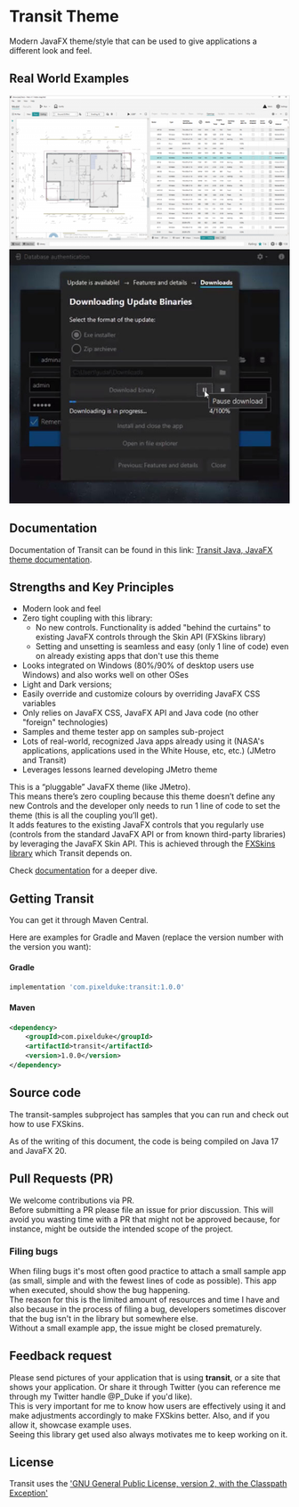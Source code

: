 # Transit Theme

Modern JavaFX theme/style that can be used to give applications a different look and feel.

## Real World Examples
![Sample CAD app using JMetro](./Hero-model-view-1024x555(2).png)
![Sample DansoftOnwer FXTaskbarProgressBar](./JMetroSample-DansoftOwner_FXTaskbarProgressBar.jpg)

## Documentation
Documentation of Transit can be found in this link: [Transit Java, JavaFX theme documentation](https://pixelduke.com/transit-java-javafx-theme/).

## Strengths and Key Principles
* Modern look and feel
* Zero tight coupling with this library: 
  * No new controls. Functionality is added "behind the curtains" to existing JavaFX controls through the Skin API (FXSkins library)
  * Setting and unsetting is seamless and easy (only 1 line of code) even on already existing apps that don't use this theme
* Looks integrated on Windows (80%/90% of desktop users use Windows) and also works well on other OSes
* Light and Dark versions;
* Easily override and customize colours by overriding JavaFX CSS variables
* Only relies on JavaFX CSS, JavaFX API and Java code (no other "foreign" technologies)
* Samples and theme tester app on samples sub-project
* Lots of real-world, recognized Java apps already using it (NASA's applications, applications used in the White House, etc, etc.) (JMetro and Transit)
* Leverages lessons learned developing JMetro theme

This is a “pluggable” JavaFX theme (like JMetro).  
This means there’s zero coupling because this theme doesn’t define any new Controls and the developer only needs to run 1 line of
code to set the theme (this is all the coupling you’ll get).  
It adds features to the existing JavaFX controls that you regularly use (controls from the standard JavaFX API or from known third-party libraries) by leveraging the JavaFX Skin API. This is achieved through the [FXSkins library](https://pixelduke.com/fxskins/) which Transit depends on.

Check [documentation](https://pixelduke.com/transit-java-javafx-theme/) for a deeper dive.

## Getting Transit
You can get it through Maven Central.

Here are examples for Gradle and Maven (replace the version number with the version you want):

#### Gradle
```groovy
implementation 'com.pixelduke:transit:1.0.0'
```

#### Maven
```xml
<dependency>
    <groupId>com.pixelduke</groupId>
    <artifactId>transit</artifactId>
    <version>1.0.0</version>
</dependency>
```

## Source code
The transit-samples subproject has samples that you can run and check out how to use FXSkins.

As of the writing of this document, the code is being compiled on Java 17 and JavaFX 20.

## Pull Requests (PR)
We welcome contributions via PR.  
Before submitting a PR please file an issue for prior discussion. This will avoid you wasting time with a PR that
might not be approved because, for instance, might be outside the intended scope of the project.

### Filing bugs
When filing bugs it's most often good practice to attach a small sample app (as small, simple and with the fewest lines of code as possible). This app when executed, should show the bug happening.  
The reason for this is the limited amount of resources and time I have and also because in the process of filing a bug, developers sometimes discover that the bug isn't in the library but somewhere else.   
Without a small example app, the issue might be closed prematurely.

## Feedback request
Please send pictures of your application that is using **transit**, or a site that shows your application. Or share it through Twitter (you can reference
me through my Twitter handle @P_Duke if you'd like).   
This is very important for me to know how users are effectively using it and make adjustments accordingly to make FXSkins better. 
Also, and if you allow it, showcase example uses.    
Seeing this library get used also always motivates me to keep working on it.

## License
Transit uses the ['GNU General Public License, version 2, with the Classpath Exception'](https://openjdk.java.net/legal/gplv2+ce.html)

